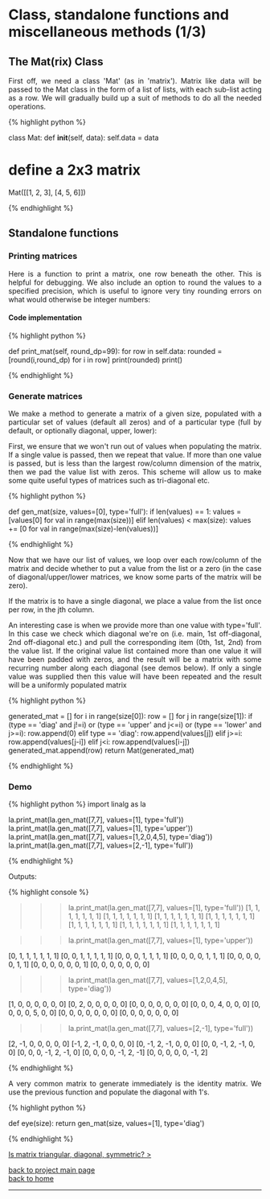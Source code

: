 # Class, standalone functions and miscellaneous methods (1/3)
## The Mat(rix) Class
<div style="text-align: justify">
<p>First off, we need a class 'Mat' (as in 'matrix'). Matrix like data will be
passed to the Mat class in the form of a list of lists, with each sub-list
acting as a row. We will gradually build up a suit of methods to do all the
needed operations.</p> 
</div>

{% highlight python %}

class Mat:
    def __init__(self, data):
        self.data = data

# define a 2x3 matrix
Mat([[1, 2, 3], [4, 5, 6]])

{% endhighlight %}

## Standalone functions

### Printing matrices
<div style="text-align: justify">
<p>Here is a function to print a matrix, one row beneath the other. This is
helpful for debugging. We also include an option to round the values to a
specified precision, which is useful to ignore very tiny rounding errors on
what would otherwise be integer numbers:</p>
</div>

#### Code implementation
{% highlight python %}

def print_mat(self, round_dp=99):
    for row in self.data:
        rounded = [round(i,round_dp) for i in row]
        print(rounded)
    print()

{% endhighlight %}

### Generate matrices
<div style="text-align: justify">
<p>We make a method to generate a matrix of a given size, populated with a
particular set of values (default all zeros) and of a particular type (full by
default, or optionally diagonal, upper, lower):</p>

<p>First, we ensure that we won't run out of values when populating the matrix. If
a single value is passed, then we repeat that value. If more than one value is
passed, but is less than the largest row/column dimension of the matrix, then
we pad the value list with zeros. This scheme will allow us to make some quite
useful types of matrices such as tri-diagonal etc.</p>
</div>

{% highlight python %}

def gen_mat(size, values=[0], type='full'):
    if len(values) == 1:
        values = [values[0] for val in range(max(size))]
    elif len(values) < max(size):
        values += [0 for val in range(max(size)-len(values))]

{% endhighlight %}

<div style="text-align: justify">
<p>Now that we have our list of values, we loop over each row/column of the
matrix and decide whether to put a value from the list or a zero (in the case
of diagonal/upper/lower matrices, we know some parts of the matrix will be
zero).</p>

<p>If the matrix is to have a single diagonal, we place a value from the list
once per row, in the jth column.</p> 

<p>An interesting case is when we provide more than one value with type='full'.
In this case we check which diagonal we're on (i.e. main, 1st off-diagonal, 2nd
off-diagonal etc.) and pull the corresponding item (0th, 1st, 2nd) from the
value list. If the original value list contained more than one value it will
have been padded with zeros, and the result will be a matrix with some
recurring number along each diagonal (see demos below). If only a single value
was supplied then this value will have been repeated and the result will be a
uniformly populated matrix</p>
</div>

{% highlight python %}

generated_mat = []
for i in range(size[0]):
    row = []
    for j in range(size[1]):
        if (type == 'diag' and j!=i) or (type == 'upper' and j<=i) or (type == 'lower' and j>=i):
            row.append(0)
        elif type == 'diag':
            row.append(values[j])
        elif j>=i:
            row.append(values[j-i])
        elif j<i:
            row.append(values[i-j])
    generated_mat.append(row)
return Mat(generated_mat)

{% endhighlight %}

### Demo

{% highlight python %}
import linalg as la

la.print_mat(la.gen_mat([7,7], values=[1], type='full'))
la.print_mat(la.gen_mat([7,7], values=[1], type='upper'))
la.print_mat(la.gen_mat([7,7], values=[1,2,0,4,5], type='diag'))
la.print_mat(la.gen_mat([7,7], values=[2,-1], type='full'))

{% endhighlight %}

Outputs:

{% highlight console %}

>>> la.print_mat(la.gen_mat([7,7], values=[1], type='full'))
[1, 1, 1, 1, 1, 1, 1]
[1, 1, 1, 1, 1, 1, 1]
[1, 1, 1, 1, 1, 1, 1]
[1, 1, 1, 1, 1, 1, 1]
[1, 1, 1, 1, 1, 1, 1]
[1, 1, 1, 1, 1, 1, 1]
[1, 1, 1, 1, 1, 1, 1]

>>> la.print_mat(la.gen_mat([7,7], values=[1], type='upper'))

[0, 1, 1, 1, 1, 1, 1]
[0, 0, 1, 1, 1, 1, 1]
[0, 0, 0, 1, 1, 1, 1]
[0, 0, 0, 0, 1, 1, 1]
[0, 0, 0, 0, 0, 1, 1]
[0, 0, 0, 0, 0, 0, 1]
[0, 0, 0, 0, 0, 0, 0]

>>> la.print_mat(la.gen_mat([7,7], values=[1,2,0,4,5], type='diag'))

[1, 0, 0, 0, 0, 0, 0]
[0, 2, 0, 0, 0, 0, 0]
[0, 0, 0, 0, 0, 0, 0]
[0, 0, 0, 4, 0, 0, 0]
[0, 0, 0, 0, 5, 0, 0]
[0, 0, 0, 0, 0, 0, 0]
[0, 0, 0, 0, 0, 0, 0]

>>> la.print_mat(la.gen_mat([7,7], values=[2,-1], type='full'))

[2, -1, 0, 0, 0, 0, 0]
[-1, 2, -1, 0, 0, 0, 0]
[0, -1, 2, -1, 0, 0, 0]
[0, 0, -1, 2, -1, 0, 0]
[0, 0, 0, -1, 2, -1, 0]
[0, 0, 0, 0, -1, 2, -1]
[0, 0, 0, 0, 0, -1, 2]

{% endhighlight %}

<div style="text-align: justify">
<p>A very common matrix to generate immediately is the identity matrix. We use
the previous function and populate the diagonal with 1's.</p>
</div>

{% highlight python %}

def eye(size):
    return gen_mat(size, values=[1], type='diag')

{% endhighlight %}

[Is matrix triangular, diagonal, symmetric? >](./class_and_standalone_functions_-_sq_tri_diag_sym.md)

[back to project main page](./numpy_from_scratch.md)\
[back to home](../index.md)

---
<script src="https://utteranc.es/client.js"
        repo="Matt-A-Bennett/Matt-A-Bennett.github.io"
        issue-term="https://matt-a-bennett.github.io/numpy_from_scratch/class_and_standalone_functions.html"
        theme="github-light"
        crossorigin="anonymous"
        async>
</script>

